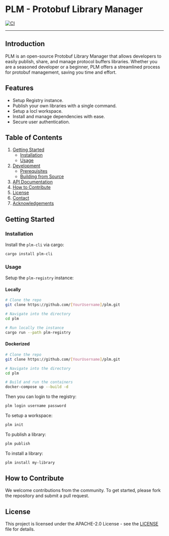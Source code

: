 # PLM - Protobuf Library Manager

[![CI](https://github.com/MadBull1995/plm/actions/workflows/ci.yml/badge.svg?branch=main&event=push)](https://github.com/MadBull1995/plm/actions/workflows/ci.yml)

---

## Introduction

PLM is an open-source Protobuf Library Manager that allows developers to easily publish, share, and manage protocol buffers libraries. Whether you are a seasoned developer or a beginner, PLM offers a streamlined process for protobuf management, saving you time and effort.

## Features
- Setup Registry instance.
- Publish your own libraries with a single command.
- Setup a locl workspace.
- Install and manage dependencies with ease.
- Secure user authentication.

## Table of Contents

1. [Getting Started](#getting-started)
    - [Installation](#installation)
    - [Usage](#usage)
2. [Development](#development)
    - [Prerequisites](#prerequisites)
    - [Building from Source](#building-from-source)
3. [API Documentation](#api-documentation)
4. [How to Contribute](#how-to-contribute)
5. [License](#license)
6. [Contact](#contact)
7. [Acknowledgements](#acknowledgements)

## Getting Started

### Installation

Install the `plm-cli` via cargo:
```bash
cargo install plm-cli
```

### Usage

Setup the `plm-registry` instance:

#### Locally
```bash
# Clone the repo
git clone https://github.com/[YourUsername]/plm.git

# Navigate into the directory
cd plm

# Run locally the instance
cargo run --path plm-registry
```

#### Dockerized
```bash
# Clone the repo
git clone https://github.com/[YourUsername]/plm.git

# Navigate into the directory
cd plm

# Build and run the containers
docker-compose up --build -d
```

Then you can login to the registry:

```bash
plm login username password
```

To setup a workspace:
```bash
plm init
```

To publish a library:
```bash
plm publish
```

To install a library:

```bash
plm install my-library
```

## How to Contribute

We welcome contributions from the community. To get started, please fork the repository and submit a pull request.

## License

This project is licensed under the APACHE-2.0 License - see the [LICENSE](LICENSE) file for details.
